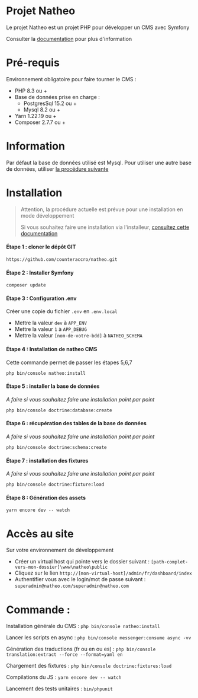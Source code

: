 # Projet Natheo

Le projet Natheo est un projet PHP pour développer un CMS avec Symfony

Consulter la [documentation](https://counteraccro.github.io/natheo.doc/) pour plus d'information

# Pré-requis

Environnement obligatoire pour faire tourner le CMS :
* PHP 8.3 ou +
* Base de données prise en charge : 
  * PostgresSql 15.2 ou + 
  * Mysql 8.2 ou +
* Yarn 1.22.19 ou +
* Composer 2.7.7 ou +

# Information
Par défaut la base de données utilisé est Mysql.
Pour utiliser une autre base de données, utiliser [la procédure suivante](https://counteraccro.github.io/natheo.doc/Docs/Installation/bdd.html)

# Installation

> Attention, la procédure actuelle est prévue pour une installation en mode développement
> 
> Si vous souhaitez faire une installation via l'installeur, [consultez cette documentation](https://counteraccro.github.io/natheo.doc/Docs/Installation/install-prod.html)

#### Étape 1 : cloner le dépôt GIT

```https://github.com/counteraccro/natheo.git```

#### Étape 2 : Installer Symfony

```composer update```

#### Étape 3 : Configuration .env

Créer une copie du fichier ```.env``` en ```.env.local```

* Mettre la valeur ```dev``` à  ```APP_ENV```
* Mettre la valeur ```1``` à ```APP_DEBUG```
* Mettre la valeur ```[nom-de-votre-bdd]``` à ```NATHEO_SCHEMA```

#### Étape 4 : Installation de natheo CMS

Cette commande permet de passer les étapes 5,6,7

```php bin/console natheo:install```

#### Étape 5 : installer la base de données

*A faire si vous souhaitez faire une installation point par point*

```php bin/console doctrine:database:create```

#### Étape 6 : récupération des tables de la base de données

*A faire si vous souhaitez faire une installation point par point*

```php bin/console doctrine:schema:create```

#### Étape 7 : installation des fixtures

*A faire si vous souhaitez faire une installation point par point*

```php bin/console doctrine:fixture:load```

#### Étape 8 : Génération des assets

```yarn encore dev -- watch```

# Accès au site
Sur votre environnement de développement
* Créer un virtual host qui pointe vers le dossier suivant : ```[path-complet-vers-mon-dossier]\www\natheo\public```
* Cliquez sur le lien ```http://[mon-virtual-host]/admin/fr/dashboard/index```
* Authentifier vous avec le login/mot de passe suivant : ```superadmin@natheo.com/superadmin@natheo.com```

# Commande : 

Installation générale du CMS : ```php bin/console natheo:install```

Lancer les scripts en async : ```php bin/console messenger:consume async -vv```

Génération des traductions (fr ou en ou es) : ```php bin/console translation:extract --force --format=yaml en```

Chargement des fixtures : ```php bin/console doctrine:fixtures:load```

Compilations du JS : ```yarn encore dev -- watch```

Lancement des tests unitaires : ```bin/phpunit ```
